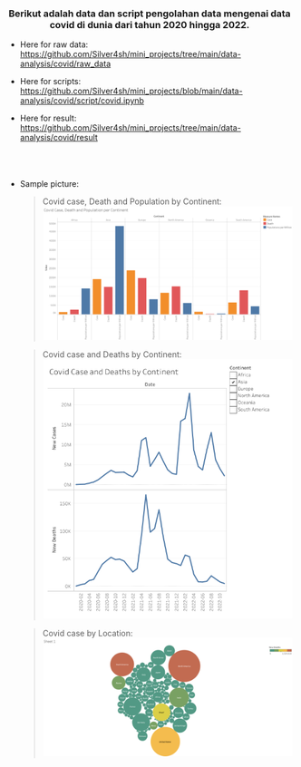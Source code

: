 <h3 align="center">Berikut adalah data dan script pengolahan data mengenai data covid di dunia dari tahun 2020 hingga 2022. </h3>

- Here for raw data: <br>
https://github.com/Silver4sh/mini_projects/tree/main/data-analysis/covid/raw_data <br>

- Here for scripts: <br>
https://github.com/Silver4sh/mini_projects/blob/main/data-analysis/covid/script/covid.ipynb <br>

- Here for result:
https://github.com/Silver4sh/mini_projects/tree/main/data-analysis/covid/result <br> <br> <br> <br>

- Sample picture:
    > Covid case, Death and Population by Continent: <br>
    ![pict1](https://github.com/Silver4sh/mini_projects/blob/main/data-analysis/covid/pict/Pict%201.png) <br>

    > Covid case and Deaths by Continent: <br>
    ![pict1](https://github.com/Silver4sh/mini_projects/blob/main/data-analysis/covid/pict/pick%202.png) <br>

    > Covid case by Location: <br>
    ![pict1](https://github.com/Silver4sh/mini_projects/blob/main/data-analysis/covid/pict/pick%203.png) <br>